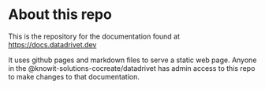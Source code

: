 # About this repo

This is the repository for the documentation found at https://docs.datadrivet.dev

It uses github pages and markdown files to serve a static web page. Anyone in the @knowit-solutions-cocreate/datadrivet has admin access to this repo to make changes to that documentation.

